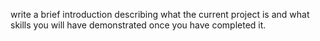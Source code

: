 write a brief introduction describing what the current project is and what skills you will have demonstrated once you have completed it. 
